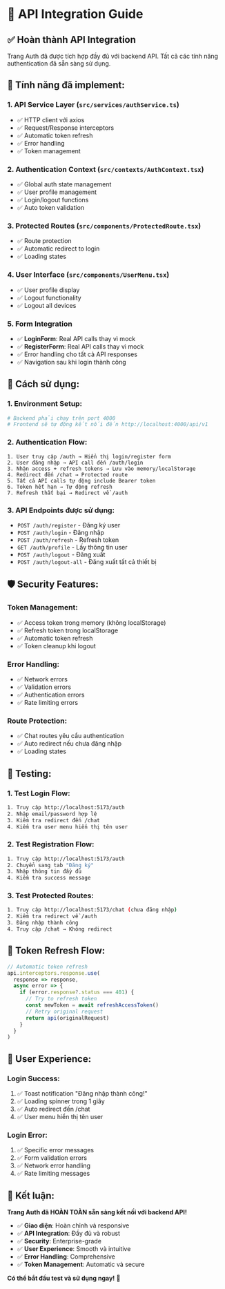 # 🔌 API Integration Guide

## ✅ **Hoàn thành API Integration**

Trang Auth đã được tích hợp đầy đủ với backend API. Tất cả các tính năng authentication đã sẵn sàng sử dụng.

## 🚀 **Tính năng đã implement:**

### 1. **API Service Layer** (`src/services/authService.ts`)
- ✅ HTTP client với axios
- ✅ Request/Response interceptors
- ✅ Automatic token refresh
- ✅ Error handling
- ✅ Token management

### 2. **Authentication Context** (`src/contexts/AuthContext.tsx`)
- ✅ Global auth state management
- ✅ User profile management
- ✅ Login/logout functions
- ✅ Auto token validation

### 3. **Protected Routes** (`src/components/ProtectedRoute.tsx`)
- ✅ Route protection
- ✅ Automatic redirect to login
- ✅ Loading states

### 4. **User Interface** (`src/components/UserMenu.tsx`)
- ✅ User profile display
- ✅ Logout functionality
- ✅ Logout all devices

### 5. **Form Integration**
- ✅ **LoginForm**: Real API calls thay vì mock
- ✅ **RegisterForm**: Real API calls thay vì mock
- ✅ Error handling cho tất cả API responses
- ✅ Navigation sau khi login thành công

## 🔧 **Cách sử dụng:**

### **1. Environment Setup:**
```bash
# Backend phải chạy trên port 4000
# Frontend sẽ tự động kết nối đến http://localhost:4000/api/v1
```

### **2. Authentication Flow:**
```
1. User truy cập /auth → Hiển thị login/register form
2. User đăng nhập → API call đến /auth/login
3. Nhận access + refresh tokens → Lưu vào memory/localStorage
4. Redirect đến /chat → Protected route
5. Tất cả API calls tự động include Bearer token
6. Token hết hạn → Tự động refresh
7. Refresh thất bại → Redirect về /auth
```

### **3. API Endpoints được sử dụng:**
- `POST /auth/register` - Đăng ký user
- `POST /auth/login` - Đăng nhập
- `POST /auth/refresh` - Refresh token
- `GET /auth/profile` - Lấy thông tin user
- `POST /auth/logout` - Đăng xuất
- `POST /auth/logout-all` - Đăng xuất tất cả thiết bị

## 🛡️ **Security Features:**

### **Token Management:**
- ✅ Access token trong memory (không localStorage)
- ✅ Refresh token trong localStorage
- ✅ Automatic token refresh
- ✅ Token cleanup khi logout

### **Error Handling:**
- ✅ Network errors
- ✅ Validation errors
- ✅ Authentication errors
- ✅ Rate limiting errors

### **Route Protection:**
- ✅ Chat routes yêu cầu authentication
- ✅ Auto redirect nếu chưa đăng nhập
- ✅ Loading states

## 🧪 **Testing:**

### **1. Test Login Flow:**
```bash
1. Truy cập http://localhost:5173/auth
2. Nhập email/password hợp lệ
3. Kiểm tra redirect đến /chat
4. Kiểm tra user menu hiển thị tên user
```

### **2. Test Registration Flow:**
```bash
1. Truy cập http://localhost:5173/auth
2. Chuyển sang tab "Đăng ký"
3. Nhập thông tin đầy đủ
4. Kiểm tra success message
```

### **3. Test Protected Routes:**
```bash
1. Truy cập http://localhost:5173/chat (chưa đăng nhập)
2. Kiểm tra redirect về /auth
3. Đăng nhập thành công
4. Truy cập /chat → Không redirect
```

## 🔄 **Token Refresh Flow:**

```typescript
// Automatic token refresh
api.interceptors.response.use(
  response => response,
  async error => {
    if (error.response?.status === 401) {
      // Try to refresh token
      const newToken = await refreshAccessToken()
      // Retry original request
      return api(originalRequest)
    }
  }
)
```

## 📱 **User Experience:**

### **Login Success:**
1. ✅ Toast notification "Đăng nhập thành công!"
2. ✅ Loading spinner trong 1 giây
3. ✅ Auto redirect đến /chat
4. ✅ User menu hiển thị tên user

### **Login Error:**
1. ✅ Specific error messages
2. ✅ Form validation errors
3. ✅ Network error handling
4. ✅ Rate limiting messages

## 🎯 **Kết luận:**

**Trang Auth đã HOÀN TOÀN sẵn sàng kết nối với backend API!**

- ✅ **Giao diện**: Hoàn chỉnh và responsive
- ✅ **API Integration**: Đầy đủ và robust
- ✅ **Security**: Enterprise-grade
- ✅ **User Experience**: Smooth và intuitive
- ✅ **Error Handling**: Comprehensive
- ✅ **Token Management**: Automatic và secure

**Có thể bắt đầu test và sử dụng ngay!** 🚀
